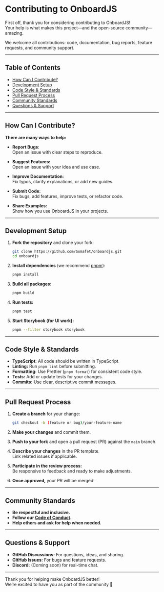 # Contributing to OnboardJS

First off, thank you for considering contributing to OnboardJS!  
Your help is what makes this project—and the open-source community—amazing.

We welcome all contributions: code, documentation, bug reports, feature requests, and community support.

---

## Table of Contents

- [How Can I Contribute?](#how-can-i-contribute)
- [Development Setup](#development-setup)
- [Code Style & Standards](#code-style--standards)
- [Pull Request Process](#pull-request-process)
- [Community Standards](#community-standards)
- [Questions & Support](#questions--support)

---

## How Can I Contribute?

**There are many ways to help:**

- **Report Bugs:**  
  Open an issue with clear steps to reproduce.

- **Suggest Features:**  
  Open an issue with your idea and use case.

- **Improve Documentation:**  
  Fix typos, clarify explanations, or add new guides.

- **Submit Code:**  
  Fix bugs, add features, improve tests, or refactor code.

- **Share Examples:**  
  Show how you use OnboardJS in your projects.

---

## Development Setup

1. **Fork the repository** and clone your fork:
    ```bash
    git clone https://github.com/Somafet/onboardjs.git
    cd onboardjs
    ```

2. **Install dependencies** (we recommend [pnpm](https://pnpm.io/)):
    ```bash
    pnpm install
    ```

3. **Build all packages:**
    ```bash
    pnpm build
    ```

4. **Run tests:**
    ```bash
    pnpm test
    ```

5. **Start Storybook (for UI work):**
    ```bash
    pnpm --filter storybook storybook
    ```

---

## Code Style & Standards

- **TypeScript:** All code should be written in TypeScript.
- **Linting:** Run `pnpm lint` before submitting.
- **Formatting:** Use Prettier (`pnpm format`) for consistent code style.
- **Tests:** Add or update tests for your changes.
- **Commits:** Use clear, descriptive commit messages.

---

## Pull Request Process

1. **Create a branch** for your change:
    ```bash
    git checkout -b (feature or bug)/your-feature-name
    ```

2. **Make your changes** and commit them.

3. **Push to your fork** and open a pull request (PR) against the `main` branch.

4. **Describe your changes** in the PR template.  
   Link related issues if applicable.

5. **Participate in the review process:**  
   Be responsive to feedback and ready to make adjustments.

6. **Once approved,** your PR will be merged!

---

## Community Standards

- **Be respectful and inclusive.**
- **Follow our [Code of Conduct](./CODE_OF_CONDUCT.md).**
- **Help others and ask for help when needed.**

---

## Questions & Support

- **GitHub Discussions:** For questions, ideas, and sharing.
- **GitHub Issues:** For bugs and feature requests.
- **Discord:** (Coming soon) for real-time chat.

---

Thank you for helping make OnboardJS better!  
We’re excited to have you as part of the community 🚀
